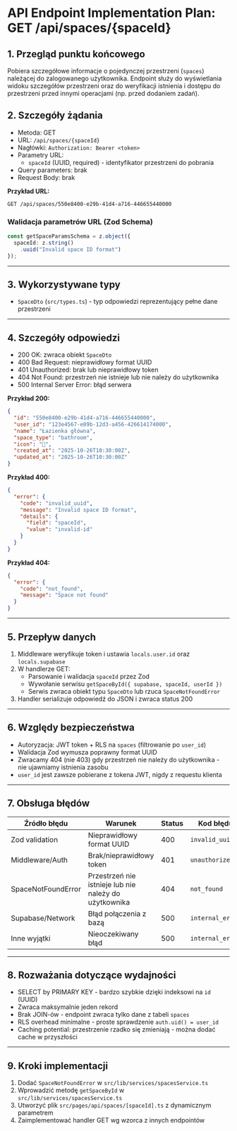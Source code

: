 # API Endpoint Implementation Plan: GET /api/spaces/{spaceId}

## 1. Przegląd punktu końcowego
Pobiera szczegółowe informacje o pojedynczej przestrzeni (`spaces`) należącej do zalogowanego użytkownika. Endpoint służy do wyświetlania widoku szczegółów przestrzeni oraz do weryfikacji istnienia i dostępu do przestrzeni przed innymi operacjami (np. przed dodaniem zadań).

## 2. Szczegóły żądania
- Metoda: GET
- URL: `/api/spaces/{spaceId}`
- Nagłówki: `Authorization: Bearer <token>`
- Parametry URL:
  - `spaceId` (UUID, required) - identyfikator przestrzeni do pobrania
- Query parameters: brak
- Request Body: brak

**Przykład URL:**
```
GET /api/spaces/550e8400-e29b-41d4-a716-446655440000
```

### Walidacja parametrów URL (Zod Schema)

```typescript
const getSpaceParamsSchema = z.object({
  spaceId: z.string()
    .uuid("Invalid space ID format")
});
```

---

## 3. Wykorzystywane typy
- `SpaceDto` (`src/types.ts`) - typ odpowiedzi reprezentujący pełne dane przestrzeni

---

## 4. Szczegóły odpowiedzi
- 200 OK: zwraca obiekt `SpaceDto`
- 400 Bad Request: nieprawidłowy format UUID
- 401 Unauthorized: brak lub nieprawidłowy token
- 404 Not Found: przestrzeń nie istnieje lub nie należy do użytkownika
- 500 Internal Server Error: błąd serwera

**Przykład 200:**
```json
{
  "id": "550e8400-e29b-41d4-a716-446655440000",
  "user_id": "123e4567-e89b-12d3-a456-426614174000",
  "name": "Łazienka główna",
  "space_type": "bathroom",
  "icon": "🚿",
  "created_at": "2025-10-26T10:30:00Z",
  "updated_at": "2025-10-26T10:30:00Z"
}
```

**Przykład 400:**
```json
{
  "error": {
    "code": "invalid_uuid",
    "message": "Invalid space ID format",
    "details": {
      "field": "spaceId",
      "value": "invalid-id"
    }
  }
}
```

**Przykład 404:**
```json
{
  "error": {
    "code": "not_found",
    "message": "Space not found"
  }
}
```

---

## 5. Przepływ danych
1. Middleware weryfikuje token i ustawia `locals.user.id` oraz `locals.supabase`
2. W handlerze GET:
   - Parsowanie i walidacja `spaceId` przez Zod
   - Wywołanie serwisu `getSpaceById({ supabase, spaceId, userId })`
   - Serwis zwraca obiekt typu `SpaceDto` lub rzuca `SpaceNotFoundError`
3. Handler serializuje odpowiedź do JSON i zwraca status 200

---

## 6. Względy bezpieczeństwa
- Autoryzacja: JWT token + RLS na `spaces` (filtrowanie po `user_id`)
- Walidacja Zod wymusza poprawny format UUID
- Zwracamy 404 (nie 403) gdy przestrzeń nie należy do użytkownika - nie ujawniamy istnienia zasobu
- `user_id` jest zawsze pobierane z tokena JWT, nigdy z requestu klienta

---

## 7. Obsługa błędów

| Źródło błędu | Warunek | Status | Kod błędu | Komunikat |
|--------------|---------|--------|-----------|-----------|
| Zod validation | Nieprawidłowy format UUID | 400 | `invalid_uuid` | "Invalid space ID format" |
| Middleware/Auth | Brak/nieprawidłowy token | 401 | `unauthorized` | "Authentication required" |
| SpaceNotFoundError | Przestrzeń nie istnieje lub nie należy do użytkownika | 404 | `not_found` | "Space not found" |
| Supabase/Network | Błąd połączenia z bazą | 500 | `internal_error` | "Internal server error" |
| Inne wyjątki | Nieoczekiwany błąd | 500 | `internal_error` | "Internal server error" |

---

## 8. Rozważania dotyczące wydajności
- SELECT by PRIMARY KEY - bardzo szybkie dzięki indeksowi na `id` (UUID)
- Zwraca maksymalnie jeden rekord
- Brak JOIN-ów - endpoint zwraca tylko dane z tabeli `spaces`
- RLS overhead minimalne - proste sprawdzenie `auth.uid() = user_id`
- Caching potential: przestrzenie rzadko się zmieniają - można dodać cache w przyszłości

---

## 9. Kroki implementacji
1. Dodać `SpaceNotFoundError` w `src/lib/services/spacesService.ts`
2. Wprowadzić metodę `getSpaceById` w `src/lib/services/spacesService.ts`
3. Utworzyć plik `src/pages/api/spaces/[spaceId].ts` z dynamicznym parametrem
4. Zaimplementować handler GET wg wzorca z innych endpointów


